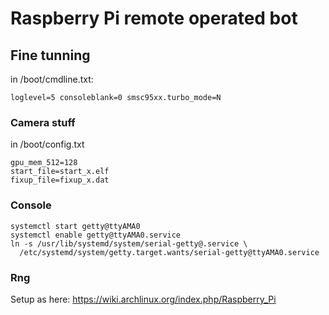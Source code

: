# Raspberry Pi remote operated bot

## Fine tunning
in /boot/cmdline.txt:
~~~
loglevel=5 consoleblank=0 smsc95xx.turbo_mode=N
~~~

### Camera stuff
in /boot/config.txt
~~~
gpu_mem_512=128
start_file=start_x.elf
fixup_file=fixup_x.dat
~~~
### Console
~~~
systemctl start getty@ttyAMA0
systemctl enable getty@ttyAMA0.service
ln -s /usr/lib/systemd/system/serial-getty@.service \
  /etc/systemd/system/getty.target.wants/serial-getty@ttyAMA0.service
~~~

### Rng
Setup as here: https://wiki.archlinux.org/index.php/Raspberry_Pi
